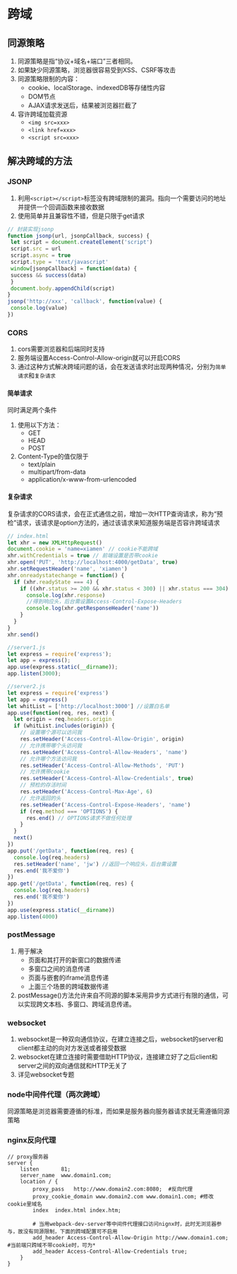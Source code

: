 # 跨域
## 同源策略
1. 同源策略是指“协议+域名+端口”三者相同。
2. 如果缺少同源策略，浏览器很容易受到XSS、CSRF等攻击
3. 同源策略限制的内容：
    - cookie、localStorage、indexedDB等存储性内容
    - DOM节点
    - AJAX请求发送后，结果被浏览器拦截了
4. 容许跨域加载资源
    - `<img src=xxx>`
    - `<link href=xxx>`
    - `<script src=xxx>`

## 解决跨域的方法
### JSONP
1. 利用`<script></script>`标签没有跨域限制的漏洞。指向一个需要访问的地址并提供一个回调函数来接收数据
2. 使用简单并且兼容性不错，但是只限于get请求
```js
// 封装实现jsonp
function jsonp(url, jsonpCallback, success) {
 let script = document.createElement('script')
 script.src = url
 script.async = true
 script.type = 'text/javascript'
 window[jsonpCallback] = function(data) {
 success && success(data)
 }
 document.body.appendChild(script)
}
jsonp('http://xxx', 'callback', function(value) {
 console.log(value)
})

```

### CORS
1. cors需要浏览器和后端同时支持
2. 服务端设置Access-Control-Allow-origin就可以开启CORS
3. 通过这种方式解决跨域问题的话，会在发送请求时出现两种情况，分别为`简单请求`和`复杂请求`
#### 简单请求
同时满足两个条件
1. 使用以下方法：
    - GET
    - HEAD
    - POST
2. Content-Type的值仅限于
    - text/plain
    - multipart/from-data
    - application/x-www-from-urlencoded

#### 复杂请求
复杂请求的CORS请求，会在正式通信之前，增加一次HTTP查询请求，称为“预检”请求，该请求是option方法的，通过该请求来知道服务端是否容许跨域请求
```js
// index.html
let xhr = new XMLHttpRequest()
document.cookie = 'name=xiamen' // cookie不能跨域
xhr.withCredentials = true // 前端设置是否带cookie
xhr.open('PUT', 'http://localhost:4000/getData', true)
xhr.setRequestHeader('name', 'xiamen')
xhr.onreadystatechange = function() {
  if (xhr.readyState === 4) {
    if ((xhr.status >= 200 && xhr.status < 300) || xhr.status === 304) {
      console.log(xhr.response)
      //得到响应头，后台需设置Access-Control-Expose-Headers
      console.log(xhr.getResponseHeader('name'))
    }
  }
}
xhr.send()

//server1.js
let express = require('express');
let app = express();
app.use(express.static(__dirname));
app.listen(3000);

//server2.js
let express = require('express')
let app = express()
let whitList = ['http://localhost:3000'] //设置白名单
app.use(function(req, res, next) {
  let origin = req.headers.origin
  if (whitList.includes(origin)) {
    // 设置哪个源可以访问我
    res.setHeader('Access-Control-Allow-Origin', origin)
    // 允许携带哪个头访问我
    res.setHeader('Access-Control-Allow-Headers', 'name')
    // 允许哪个方法访问我
    res.setHeader('Access-Control-Allow-Methods', 'PUT')
    // 允许携带cookie
    res.setHeader('Access-Control-Allow-Credentials', true)
    // 预检的存活时间
    res.setHeader('Access-Control-Max-Age', 6)
    // 允许返回的头
    res.setHeader('Access-Control-Expose-Headers', 'name')
    if (req.method === 'OPTIONS') {
      res.end() // OPTIONS请求不做任何处理
    }
  }
  next()
})
app.put('/getData', function(req, res) {
  console.log(req.headers)
  res.setHeader('name', 'jw') //返回一个响应头，后台需设置
  res.end('我不爱你')
})
app.get('/getData', function(req, res) {
  console.log(req.headers)
  res.end('我不爱你')
})
app.use(express.static(__dirname))
app.listen(4000)

```

### postMessage
1. 用于解决
    - 页面和其打开的新窗口的数据传递
    - 多窗口之间的消息传递
    - 页面与嵌套的iframe消息传递
    - 上面三个场景的跨域数据传递
2. postMessage()方法允许来自不同源的脚本采用异步方式进行有限的通信，可以实现跨文本档、多窗口、跨域消息传递。



### websocket
1. websocket是一种双向通信协议，在建立连接之后，websocket的server和client都主动的向对方发送或者接受数据
2. websocket在建立连接时需要借助HTTP协议，连接建立好了之后client和server之间的双向通信就和HTTP无关了
3. 详见websocket专题

### node中间件代理（两次跨域）
同源策略是浏览器需要遵循的标准，而如果是服务器向服务器请求就无需遵循同源策略

### nginx反向代理
```nginx
// proxy服务器
server {
    listen       81;
    server_name  www.domain1.com;
    location / {
        proxy_pass   http://www.domain2.com:8080;  #反向代理
        proxy_cookie_domain www.domain2.com www.domain1.com; #修改cookie里域名
        index  index.html index.htm;

        # 当用webpack-dev-server等中间件代理接口访问nignx时，此时无浏览器参与，故没有同源限制，下面的跨域配置可不启用
        add_header Access-Control-Allow-Origin http://www.domain1.com;  #当前端只跨域不带cookie时，可为*
        add_header Access-Control-Allow-Credentials true;
    }
}
```